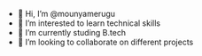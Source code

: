 - 👋 Hi, I’m @mounyamerugu
- 👀 I’m interested to learn technical skills
- 🌱 I’m currently studing B.tech
- 💞️ I’m looking to collaborate on different projects

<!---
mounyamerugu/mounyamerugu is a ✨ special ✨ repository because its `README.md` (this file) appears on your GitHub profile.
You can click the Preview link to take a look at your changes.
--->
